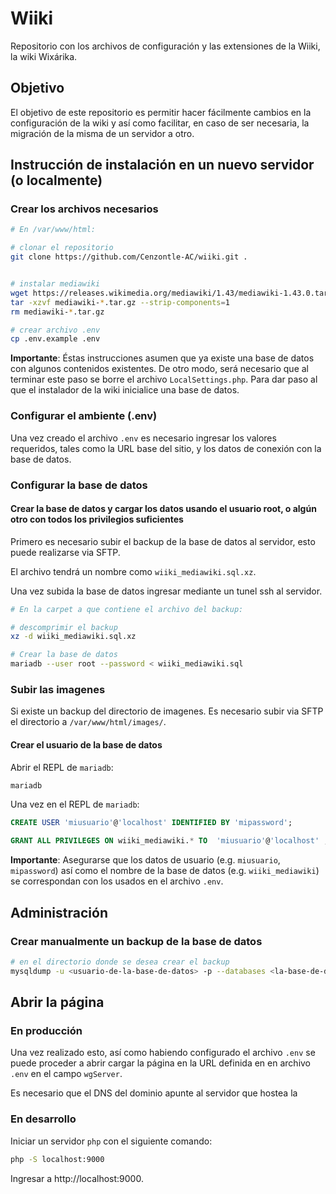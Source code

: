 # Wiiki

Repositorio con los archivos de configuración y las extensiones de la Wiiki, la wiki Wixárika.

## Objetivo

El objetivo de este repositorio es permitir hacer fácilmente cambios en la configuración de la wiki y así como facilitar, en caso de ser necesaria, la migración de la misma de un servidor a otro.

## Instrucción de instalación en un nuevo servidor (o localmente)

### Crear los archivos necesarios

```sh
# En /var/www/html:

# clonar el repositorio
git clone https://github.com/Cenzontle-AC/wiiki.git .


# instalar mediawiki
wget https://releases.wikimedia.org/mediawiki/1.43/mediawiki-1.43.0.tar.gz
tar -xzvf mediawiki-*.tar.gz --strip-components=1
rm mediawiki-*.tar.gz

# crear archivo .env
cp .env.example .env
```

**Importante**: Éstas instrucciones asumen que ya existe una base de datos con algunos contenidos existentes. De otro modo, será necesario que al terminar este paso se borre el archivo `LocalSettings.php`. Para dar paso al que el instalador de la wiki inicialice una base de datos.

### Configurar el ambiente (.env)

Una vez creado el archivo `.env` es necesario ingresar los valores requeridos, tales como la URL base del sitio, y los datos de conexión con la base de datos.

### Configurar la base de datos

#### Crear la base de datos y cargar los datos usando el usuario root, o algún otro con todos los privilegios suficientes

Primero es necesario subir el backup de la base de datos al servidor, esto puede realizarse via SFTP.

El archivo tendrá un nombre como `wiiki_mediawiki.sql.xz`.

Una vez subida la base de datos ingresar mediante un tunel ssh al servidor.

```sh
# En la carpet a que contiene el archivo del backup:

# descomprimir el backup
xz -d wiiki_mediawiki.sql.xz

# Crear la base de datos
mariadb --user root --password < wiiki_mediawiki.sql
```

### Subir las imagenes

Si existe un backup del directorio de imagenes. Es necesario subir via SFTP el directorio a `/var/www/html/images/`.

#### Crear el usuario de la base de datos

Abrir el REPL de `mariadb`:

```sh
mariadb
```

Una vez en el REPL de `mariadb`:

```sql
CREATE USER 'miusuario'@'localhost' IDENTIFIED BY 'mipassword';

GRANT ALL PRIVILEGES ON wiiki_mediawiki.* TO  'miusuario'@'localhost' ;
```

**Importante**: Asegurarse que los datos de usuario (e.g. `miusuario`, `mipassword`) así como el nombre de la base de datos (e.g. `wiiki_mediawiki`) se correspondan con los usados en el archivo `.env`.

## Administración

### Crear manualmente un backup de la base de datos

```sh
# en el directorio donde se desea crear el backup
mysqldump -u <usuario-de-la-base-de-datos> -p --databases <la-base-de-datos> | xz > <la-base-de-datos>_$(date +"%Y-%m-%d_%H-%M-%S").sql.xz
```

## Abrir la página

### En producción

Una vez realizado esto, así como habiendo configurado el archivo `.env` se puede proceder a abrir cargar la página en la URL definida en en archivo `.env` en el campo `wgServer`.

Es necesario que el DNS del dominio apunte al servidor que hostea la

### En desarrollo

Iniciar un servidor `php` con el siguiente comando:

```sh
php -S localhost:9000
```

Ingresar a http://localhost:9000.
